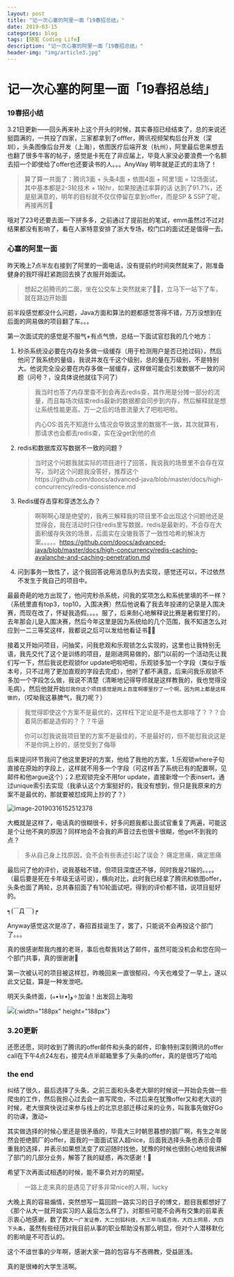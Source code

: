 ```yaml
---
layout: post
title: "记一次心塞的阿里一面「19春招总结」"
date: 2019-03-15
categories: blog
tags: [随笔 Coding Life]
description: "记一次心塞的阿里一面「19春招总结」"
header-img: "img/article3.jpg"
---
```


# 记一次心塞的阿里一面「19春招总结」

### 19春招小结

3.21日更新——回头再来补上这个开头的时候，其实春招已经结束了，总的来说还挺圆满的，一共投了四家，三家都拿到了offfer，腾讯视频架构后台开发（深圳），头条图像后台开发（上海），依图医疗后端开发（杭州），阿里最后思来想去也翻了很多牛客的帖子，感觉是卡死在了非应届上，毕竟人家没必要浪费一个名额去招一个即使给了offer也还要读书的人。。。AnyWay 明年就是正式的主场了！

> 算了算一共面了：腾讯3面 + 头条4面 + 依图4面 + 阿里1面 = 12场面试，其中基本都是2-3轮技术 + 1轮hr，如果按通过率算的话 达到了91.7%，还是挺满意的，明年的目标就不仅仅停留在拿到offer，而是SP & SSP了呢，再接再厉💪

哦对了23号还要去面一下拼多多，之前通过了提前批的笔试，emm虽然过不过对结果都没有影响了，看在人家特意安排了浙大专场，校门口的面试还是值得一去。

### 心塞的阿里一面

昨天晚上7点半左右接到了阿里的一面电话，没有提前约时间突然就来了，刚准备健身的我吓得赶紧跑回去换了衣服开始面试。

> 想起之前腾讯的二面，坐在公交车上突然就来了🤷‍♀️，立马下一站下了车，就在路边开始面

前半段感觉都没什么问题，Java方面和算法的题都感觉答得不错，万万没想到在后面的网易做的项目翻了车。。。

第一次面试完的感觉是不服气+有点气愤，总结一下面试官怼我的几个地方：

1. 秒杀系统没必要在内存处多做一级缓存（用于检测用户是否已抢过码），然后他问了我系统的量级，我说并发在千这个级别，总的量在万级别，不是特别大。他说完全没必要在内存多做一层缓存，这样做可能会引发数据不一致的问题（问号？，没具体说他就往下问了）

   > 我当时也答了内存里查不到会再去redis查，其作用是分摊一部分的流量，而且每场次结束redis最新的数据都会同步到内存，然后解释就是想让系统性能更高，万一之后的场景流量大了吧啦吧啦。
   >
   > 内心OS:首先不知道什么情况会导致这里的数据不一致，其次就算有，那请求也会都去redis查，实在没get到他的点

2. redis和数据库双写数据不一致的问题？

   > 当时这个问题我就实际的项目进行了回答，我说我的场景里不会存在双写，当时这个问题我没答好，推荐这个https://github.com/doocs/advanced-java/blob/master/docs/high-concurrency/redis-consistence.md

3. Redis缓存击穿和穿透怎么办？

   > 啊啊啊心理是绝望的，我再三解释我的项目里不会出现这个问题他还是觉得会，我在活动时只往redis里写数据，redis是最新的，不会存在大面积缓存失效的场景，后面实在没辙我答了一致性哈希的解决方案。。。。。https://github.com/doocs/advanced-java/blob/master/docs/high-concurrency/redis-caching-avalanche-and-caching-penetration.md

4. 问到事务一致性了，这个我回答说用消息队列去实现，感觉还可以，不过依然不发生于我自己的项目中。

最最奇葩的地方出现了，他问完秒杀系统，问我的奖项怎么和系统里填的不一样？（系统里直有top3，top10，入围决赛）然后他说看了我去年投递的记录是入围决赛，而现在改了，怀疑我造假。。。。服了，后来耐心地解释说比赛是暑假里打的，去年那会儿是入围决赛，然后今年这里是因为系统给的几个范围，我不知道怎么对应到一二三等奖这样，我都说之后可以发给他看证书🤦‍♀️

接着又开始问项目，问抽奖，问我悲观和乐观锁怎么实现的，这里也让我特别无语，我先交代了这个是训练的项目，是刚进网易做的，部门以前的一个活动先让我们写一下，然后我说悲观锁for update吧啦吧啦，乐观锁多加一个字段（类似于版本号，只不过用了更加直观的字段去完成），他听了都不满意，后来问我乐观锁不多加一个字段怎么做，我说不清楚（清晰地记得导师就是这样教我的，我也觉得没毛病），然后他就开始`怼我你这个项目感觉是网上百度啊哪里抄了一个啊，因为网上都是这样做的`，（哎呦我这暴脾气，我刀呢？）

> 我觉得即使这个方案不是最优的，这样枉下定论是不是也太那啥了？？？合着简历都是造假的？？？牛逼
>
> 你可以怼我说我项目里的方案不是最佳的，不是最好的，但不能怼我说这是不是你网上抄的，感觉受到了侮辱

后来提问环节我问了他这里更好的方案，他给了我他的方案，1.乐观锁where子句直接在原始的字段上，这样就不用多一个字段（可这样丢了系统已有的配置啊，见邮件和他argue这个）；2.悲观锁完全不用for update，直接新增一个表insert，通过unique索引去实现（我承认这个方案挺好的，我没有想到，但只是我原来的方案不是最优的，那就要被怼成网上抄的了？）

![image-20190316152512378](https://apiao-1258505467.cos.ap-chengdu.myqcloud.com/blog_pic/argue%E9%82%AE%E4%BB%B6%E6%88%AA%E5%9B%BE.png)

大概就是这样了，电话真的很糊很卡，好多问题我都让面试官重复了两遍，可能这是个让他不爽的原因？同样地会不会我的声音过去也很卡很糊，他get不到我的点？

> 多从自己身上找原因，会不会有些表述引起了误会？ 痛定思痛，痛定思痛

最后问了他的评价，说我基础不错，但项目深度还不够，同时我是21届的。。。。（最后要是死在卡年级无话可说），横向对比，此时我已经拿了腾讯和依图offer，头条也面了两轮，总共春招面了有10轮面试吧，得到的评价都不错，说项目挺好的。

┑(￣Д ￣)┍

Anyway感觉这次是凉了，春招首挂诞生了，罢了，只能说不会再投这个部门了。。。

真的很感谢帮我内推的老哥，事后也帮我转达了邮件，虽然可能没机会和您在同一个部门共事，真的很谢谢💐



第一次被认可的项目被这样怼，昨晚回来一直很郁闷，今天也难受了一早上，遂以此文记载，算是一种发泄吧。



明天头条终面，(๑•̀ㅂ•́)و✧加油！出发回上海啦

![](https://apiao-1258505467.cos.ap-chengdu.myqcloud.com/blog_pic/%E9%94%A6%E9%B2%A4.jpeg){:width="188px" height="188px"}



### 3.20更新

还愿还愿，同时收到了腾讯的offer邮件和头条的邮件，印象特别深刻腾讯的offer call在下午4点24左右，接完4点半邮箱里多了头条的offer，真的是很巧了哈哈

### the end
纠结了很久，最后选择了头条，之前三面和头条老大聊的时候说一开始会先做一些爬虫的工作，然后我担心过去会一直写爬虫，不过后来在犹豫offer又和老大谈的时候，老大很爽快说过来参与线上的北京总部迁移过来的业务，叫我事先做好Go的功课，激动~

其实做选择的时候心里还是很矛盾的，毕竟大三时朝思暮想的鹅厂啊，有生之年居然会拒绝鹅厂的offer，面我的一面面试官人超nice，后面我选择头条也表示会尊重我的选择，并表示如果想法变了欢迎随时找他，犹豫的时候也很耐心地给我讲解了部门的几部分业务，解答了我的疑惑，再次感谢！🎏

希望下次再面试相遇的时候，能不辜负对方的期望。

> 一路上走来真的是遇见了好多非常nice的人啊，lucky

大晚上真的容易煽情，突然想写一篇回顾一路实习的日子的博文，题目我都想好了《那个从大一就开始实习的人最后怎么样了》，对那些可能不会再有交集的前辈表示衷心地感谢，数了数`大一广发证券，大二创狐科技，大三毕马威咨询，大四上网易，大四下头条`，虽然有些经历对我目前从事的职业帮助没有那么明显，但对个人潜移默化的影响是不可否认的。

这个不谙世事的少年啊，感谢大家一路的包容与不吝赐教，受益匪浅。

真的是很棒的大学生活啊。

